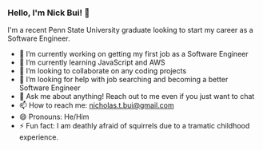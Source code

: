 ### Hello, I'm Nick Bui! 👋

I'm a recent Penn State University graduate looking to start my career as a Software Engineer. 

- 🔭 I’m currently working on getting my first job as a Software Engineer
- 🌱 I’m currently learning JavaScript and AWS
- 👯 I’m looking to collaborate on any coding projects
- 🤔 I’m looking for help with job searching and becoming a better Software Engineer
- 💬 Ask me about anything! Reach out to me even if you just want to chat
- 📫 How to reach me: nicholas.t.bui@gmail.com
- 😄 Pronouns: He/Him
- ⚡ Fun fact: I am deathly afraid of squirrels due to a tramatic childhood experience. 
